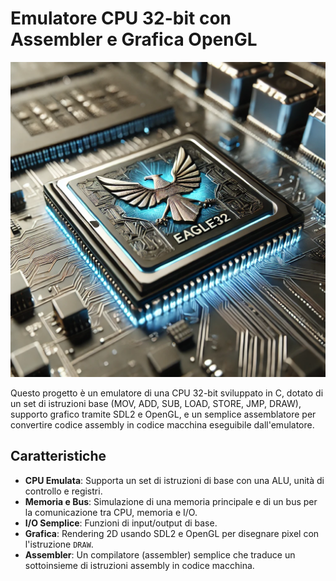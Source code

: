 # Emulatore CPU 32-bit con Assembler e Grafica OpenGL

<div align="center">
  <img src="assets/eagle32.webp" alt="Header" width="600"/>
</div>

Questo progetto è un emulatore di una CPU 32-bit sviluppato in C, dotato di un set di istruzioni base (MOV, ADD, SUB, LOAD, STORE, JMP, DRAW), supporto grafico tramite SDL2 e OpenGL, e un semplice assemblatore per convertire codice assembly in codice macchina eseguibile dall'emulatore.

## Caratteristiche

- **CPU Emulata**: Supporta un set di istruzioni di base con una ALU, unità di controllo e registri.
- **Memoria e Bus**: Simulazione di una memoria principale e di un bus per la comunicazione tra CPU, memoria e I/O.
- **I/O Semplice**: Funzioni di input/output di base.
- **Grafica**: Rendering 2D usando SDL2 e OpenGL per disegnare pixel con l'istruzione `DRAW`.
- **Assembler**: Un compilatore (assembler) semplice che traduce un sottoinsieme di istruzioni assembly in codice macchina.
